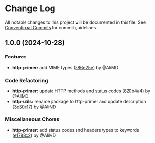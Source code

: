 # Change Log

All notable changes to this project will be documented in this file.
See [Conventional Commits](https://conventionalcommits.org) for commit guidelines.

## 1.0.0 (2024-10-28)

### Features

* **http-primer:** add MIME types ([386e25e](https://github.com/Alwatr/nanolib/commit/386e25e375d3e7c9c10d7c678a5951282ce1791c)) by @AliMD

### Code Refactoring

* **http-primer:** update HTTP methods and status codes ([820b4a4](https://github.com/Alwatr/nanolib/commit/820b4a4244b6cd50c631dc08c84fe9e0f05b5b2e)) by @AliMD
* **http-utils:** rename package to http-primer and update description ([3c30e17](https://github.com/Alwatr/nanolib/commit/3c30e1768e506dcbb2c83693c7f9dd3dd157d8af)) by @AliMD

### Miscellaneous Chores

* **http-primer:** add status codes and headers types to keywords ([e1788c2](https://github.com/Alwatr/nanolib/commit/e1788c25242d3d127ffea1105abd09f7f221ee82)) by @AliMD

